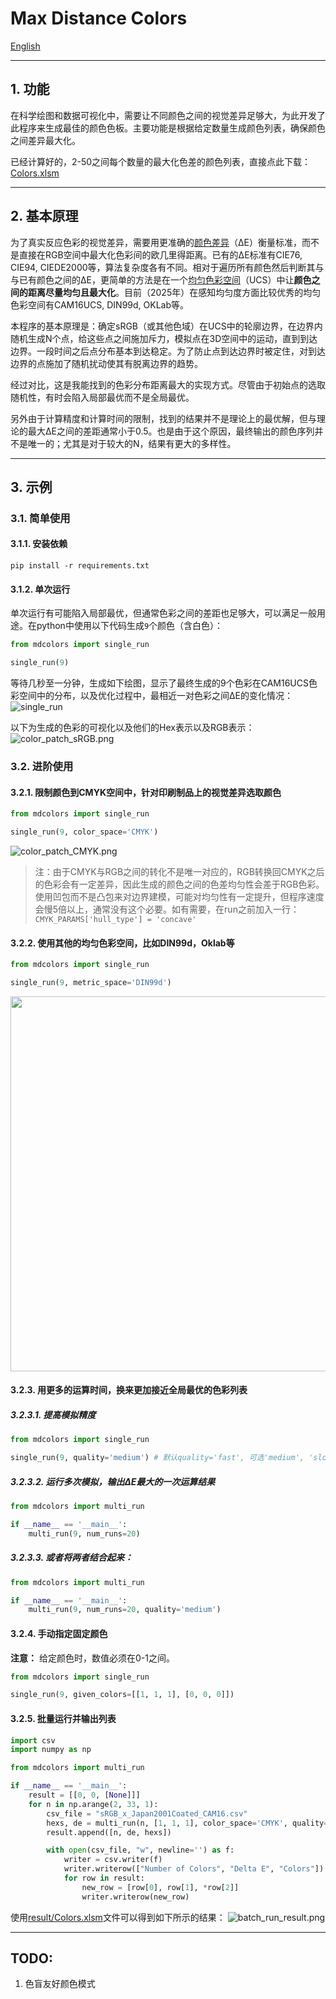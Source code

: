 # Max Distance Colors

[English](README_en.md)

-----------
## 1. 功能
在科学绘图和数据可视化中，需要让不同颜色之间的视觉差异足够大，为此开发了此程序来生成最佳的颜色色板。主要功能是根据给定数量生成颜色列表，确保颜色之间差异最大化。

已经计算好的，2-50之间每个数量的最大化色差的颜色列表，直接点此下载：[Colors.xlsm](results/Colors.xlsm)

-----------
## 2. 基本原理
为了真实反应色彩的视觉差异，需要用更准确的[颜色差异](https://en.wikipedia.org/wiki/Color_difference)（ΔE）衡量标准，而不是直接在RGB空间中最大化色彩间的欧几里得距离。已有的ΔE标准有CIE76, CIE94, CIEDE2000等，算法复杂度各有不同。相对于遍历所有颜色然后判断其与与已有颜色之间的ΔE，更简单的方法是在一个[均匀色彩空间](https://en.wikipedia.org/wiki/Color_appearance_model)（UCS）中让**颜色之间的距离尽量均匀且最大化**。目前（2025年）在感知均匀度方面比较优秀的均匀色彩空间有CAM16UCS, DIN99d, OKLab等。

本程序的基本原理是：确定sRGB（或其他色域）在UCS中的轮廓边界，在边界内随机生成N个点，给这些点之间施加斥力，模拟点在3D空间中的运动，直到到达边界。一段时间之后点分布基本到达稳定。为了防止点到达边界时被定住，对到达边界的点施加了随机扰动使其有脱离边界的趋势。

经过对比，这是我能找到的色彩分布距离最大的实现方式。尽管由于初始点的选取随机性，有时会陷入局部最优而不是全局最优。

另外由于计算精度和计算时间的限制，找到的结果并不是理论上的最优解，但与理论的最大ΔE之间的差距通常小于0.5。也是由于这个原因，最终输出的颜色序列并不是唯一的；尤其是对于较大的N，结果有更大的多样性。

-----------
## 3. 示例
### 3.1. 简单使用
#### 3.1.1. 安装依赖
```commandline
pip install -r requirements.txt
```

#### 3.1.2. 单次运行
单次运行有可能陷入局部最优，但通常色彩之间的差距也足够大，可以满足一般用途。在python中使用以下代码生成`9`个颜色（含白色）：
```python
from mdcolors import single_run

single_run(9)
```
等待几秒至一分钟，生成如下绘图，显示了最终生成的9个色彩在CAM16UCS色彩空间中的分布，以及优化过程中，最相近一对色彩之间ΔE的变化情况：
![single_run](example/single_run.png)

以下为生成的色彩的可视化以及他们的Hex表示以及RGB表示：
![color_patch_sRGB.png](example/color_patch_sRGB.png)

### 3.2. 进阶使用
#### 3.2.1. 限制颜色到CMYK空间中，针对印刷制品上的视觉差异选取颜色
```python
from mdcolors import single_run

single_run(9, color_space='CMYK')
```
![color_patch_CMYK.png](example/color_patch_CMYK.png)

>注：由于CMYK与RGB之间的转化不是唯一对应的，RGB转换回CMYK之后的色彩会有一定差异，因此生成的颜色之间的色差均匀性会差于RGB色彩。使用凹包而不是凸包来对边界建模，可能对均匀性有一定提升，但程序速度会慢5倍以上，通常没有这个必要。如有需要，在run之前加入一行：`CMYK_PARAMS['hull_type'] = 'concave'`

#### 3.2.2. 使用其他的均匀色彩空间，比如DIN99d，Oklab等
```python
from mdcolors import single_run

single_run(9, metric_space='DIN99d')
```

[//]: # (![color_patch_sRGB_in_DIN99d.png]&#40;example/color_patch_sRGB_in_DIN99d.png&#41;)
<p align="center">
<img src="example/color_patch_sRGB_in_DIN99d.png" width="600"/>
</p>

#### 3.2.3. 用更多的运算时间，换来更加接近全局最优的色彩列表
##### 3.2.3.1. 提高模拟精度
```python
from mdcolors import single_run

single_run(9, quality='medium') # 默认quality='fast', 可选'medium', 'slow'
```

##### 3.2.3.2. 运行多次模拟，输出ΔE最大的一次运算结果
```python
from mdcolors import multi_run

if __name__ == '__main__':
    multi_run(9, num_runs=20)
```
##### 3.2.3.3. 或者将两者结合起来：
```python
from mdcolors import multi_run

if __name__ == '__main__':
    multi_run(9, num_runs=20, quality='medium')
```

#### 3.2.4. 手动指定固定颜色
**注意：** 给定颜色时，数值必须在0-1之间。
```python
from mdcolors import single_run

single_run(9, given_colors=[[1, 1, 1], [0, 0, 0]])
```

#### 3.2.5. 批量运行并输出列表
```python
import csv
import numpy as np

from mdcolors import multi_run

if __name__ == '__main__':
    result = [[0, 0, [None]]]
    for n in np.arange(2, 33, 1):
        csv_file = "sRGB_x_Japan2001Coated_CAM16.csv"
        hexs, de = multi_run(n, [1, 1, 1], color_space='CMYK', quality='medium', num_runs=32, show=False)
        result.append([n, de, hexs])

        with open(csv_file, "w", newline='') as f:
            writer = csv.writer(f)
            writer.writerow(["Number of Colors", "Delta E", "Colors"])
            for row in result:
                new_row = [row[0], row[1], *row[2]]
                writer.writerow(new_row)
```
使用[result/Colors.xlsm](result/Colors.xlsm)文件可以得到如下所示的结果：
![batch_run_result.png](example/batch_run_result.png)


------------
## TODO:
1. 色盲友好颜色模式
